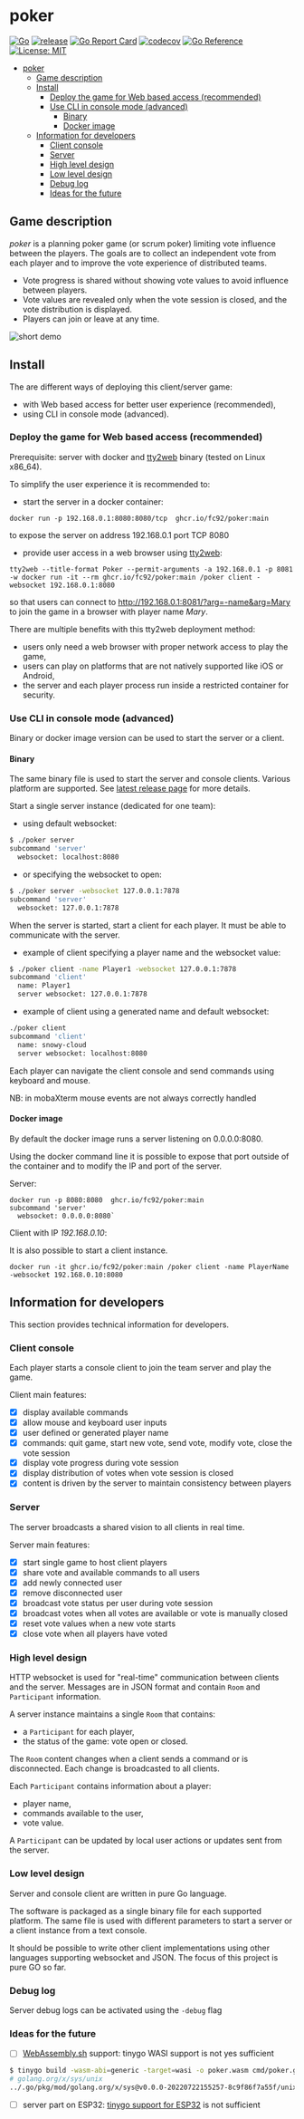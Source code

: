 # poker

[![Go](https://github.com/fc92/poker/actions/workflows/go.yml/badge.svg)](https://github.com/fc92/poker/actions/workflows/go.yml)
[![release](https://github.com/fc92/poker/actions/workflows/release.yaml/badge.svg)](https://github.com/fc92/poker/actions/workflows/release.yaml)
[![Go Report Card](https://goreportcard.com/badge/github.com/fc92/poker)](https://goreportcard.com/report/github.com/fc92/poker)
[![codecov](https://codecov.io/github/fc92/poker/branch/main/graph/badge.svg?token=R4OZKBC13P)](https://codecov.io/github/fc92/poker)
[![Go Reference](https://pkg.go.dev/badge/github.com/fc92/poker.svg)](https://pkg.go.dev/github.com/fc92/poker)
[![License: MIT](https://img.shields.io/badge/License-MIT-yellow.svg)](https://opensource.org/licenses/MIT)

- [poker](#poker)
  - [Game description](#game-description)
  - [Install](#install)
    - [Deploy the game for Web based access (recommended)](#deploy-the-game-for-web-based-access-recommended)
    - [Use CLI in console mode (advanced)](#use-cli-in-console-mode-advanced)
      - [Binary](#binary)
      - [Docker image](#docker-image)
  - [Information for developers](#information-for-developers)
    - [Client console](#client-console)
    - [Server](#server)
    - [High level design](#high-level-design)
    - [Low level design](#low-level-design)
    - [Debug log](#debug-log)
    - [Ideas for the future](#ideas-for-the-future)

## Game description

*poker* is a planning poker game (or scrum poker) limiting vote influence between the players. The goals are to collect an independent vote from each player and to improve the vote experience of distributed teams.

- Vote progress is shared without showing vote values to avoid influence between players.
- Vote values are revealed only when the vote session is closed, and the vote distribution is displayed.
- Players can join or leave at any time.

![short demo](4players.gif)

## Install

The are different ways of deploying this client/server game:

- with Web based access for better user experience (recommended),
- using CLI in console mode (advanced).

### Deploy the game for Web based access (recommended)

Prerequisite: server with docker and [tty2web](https://github.com/kost/tty2web) binary  (tested on Linux x86_64).

To simplify the user experience it is recommended to:

- start the server in a docker container:

```docker run -p 192.168.0.1:8080:8080/tcp  ghcr.io/fc92/poker:main```

to expose the server on address 192.168.0.1 port TCP 8080

- provide user access in a web browser using [tty2web](https://github.com/kost/tty2web):

```tty2web --title-format Poker --permit-arguments -a 192.168.0.1 -p 8081 -w docker run -it --rm ghcr.io/fc92/poker:main /poker client -websocket 192.168.0.1:8080```

so that users can connect to <http://192.168.0.1:8081/?arg=-name&arg=Mary> to join the game in a browser with player name *Mary*.

There are multiple benefits with this tty2web deployment method:

- users only need a web browser with proper network access to play the game,
- users can play on platforms that are not natively supported like iOS or Android,
- the server and each player process run inside a restricted container for security.

### Use CLI in console mode (advanced)

Binary or docker image version can be used to start the server or a client.

#### Binary

The same binary file is used to start the server and console clients. Various platform are supported. See [latest release page](https://github.com/fc92/poker/releases/latest) for more details.

Start a single server instance (dedicated for one team):

- using default websocket:

```bash
$ ./poker server
subcommand 'server'
  websocket: localhost:8080
```

- or specifying the websocket to open:

```bash
$ ./poker server -websocket 127.0.0.1:7878
subcommand 'server'
  websocket: 127.0.0.1:7878
```

When the server is started, start a client for each player. It must be able to communicate with the server.

- example of client specifying a player name and the websocket value:

```bash
$ ./poker client -name Player1 -websocket 127.0.0.1:7878
subcommand 'client'
  name: Player1
  server websocket: 127.0.0.1:7878
```

- example of client using a generated name and default websocket:

```bash
./poker client
subcommand 'client'
  name: snowy-cloud
  server websocket: localhost:8080
```

Each player can navigate the client console and send commands using keyboard and mouse.

NB: in mobaXterm mouse events are not always correctly handled

#### Docker image

By default the docker image runs a server listening on 0.0.0.0:8080.

Using the docker command line it is possible to expose that port outside of the container and to modify the IP and port of the server.

Server:

```
docker run -p 8080:8080  ghcr.io/fc92/poker:main
subcommand 'server'
  websocket: 0.0.0.0:8080`
```

Client with IP *192.168.0.10*:

It is also possible to start a client instance.

```
docker run -it ghcr.io/fc92/poker:main /poker client -name PlayerName -websocket 192.168.0.10:8080
```

## Information for developers

This section provides technical information for developers.

### Client console

Each player starts a console client to join the team server and play the game.

Client main features:

- [X] display available commands
- [X] allow mouse and keyboard user inputs
- [X] user defined or generated player name
- [X] commands: quit game, start new vote, send vote, modify vote, close the vote session
- [X] display vote progress during vote session
- [X] display distribution of votes when vote session is closed
- [X] content is driven by the server to maintain consistency between players

### Server

The server broadcasts a shared vision to all clients in real time.

Server main features:

- [X] start single game to host client players
- [X] share vote and available commands to all users
- [X] add newly connected user
- [X] remove disconnected user
- [X] broadcast vote status per user during vote session
- [X] broadcast votes when all votes are available or vote is manually closed
- [X] reset vote values when a new vote starts
- [X] close vote when all players have voted

### High level design

HTTP websocket is used for "real-time" communication between clients and the server. Messages are in JSON format and contain `Room` and `Participant` information.

A server instance maintains a single `Room` that contains:

- a `Participant` for each player,
- the status of the game: vote open or closed.

The `Room` content changes when a client sends a command or is disconnected. Each change is broadcasted to all clients.

Each `Participant` contains information about a player:

- player name,
- commands available to the user,
- vote value.

A `Participant` can be updated by local user actions or updates sent from the server.

### Low level design

Server and console client are written in pure Go language.

The software is packaged as a single binary file for each supported platform. The same file is used with different parameters to start a server or a client instance from a text console.

It should be possible to write other client implementations using other languages supporting websocket and JSON. The focus of this project is pure GO so far.

### Debug log

Server debug logs can be activated using the `-debug` flag

### Ideas for the future

- [ ] [WebAssembly.sh](https://webassembly.sh) support: tinygo WASI support is not yes sufficient

```bash
$ tinygo build -wasm-abi=generic -target=wasi -o poker.wasm cmd/poker.go 
# golang.org/x/sys/unix
../.go/pkg/mod/golang.org/x/sys@v0.0.0-20220722155257-8c9f86f7a55f/unix/syscall_unix.go:526:17: Exec not declared by package syscall
```

- [ ] server part on ESP32: [tinygo support for ESP32](https://tinygo.org/docs/reference/microcontrollers/esp32-coreboard-v2) is not sufficient
